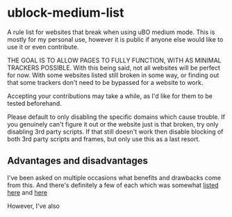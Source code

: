 # ublock-medium-list
A rule list for websites that break when using uBO medium mode. This is mostly for my personal use, however it is public if anyone else would like to use it or even contribute. 

THE GOAL IS TO ALLOW PAGES TO FULLY FUNCTION, WITH AS MINIMAL TRACKERS POSSIBLE. With this being said, not all websites will be perfect for now. With some websites listed still broken in some way, or finding out that some trackers don't need to be bypassed for a website to work. 

Accepting your contributions may take a while, as I'd like for them to be tested beforehand. 

Please default to only disabling the specific domains which cause trouble. If you genuinely can't figure it out or the website just is that broken, try only disabling 3rd party scripts. If that still doesn't work then disable blocking of both 3rd party scripts and frames, but only use this as a last resort.

## Advantages and disadvantages

I've been asked on multiple occasions what benefits and drawbacks come from this. And there's definitely a few of each which was somewhat [listed here](https://github.com/gorhill/uBlock/wiki/Blocking-mode:-medium-mode#characteristics) and [here](https://user-images.githubusercontent.com/81475204/207301363-721c4405-269e-474d-97b5-9eec559a32de.png)


However, I've also 
